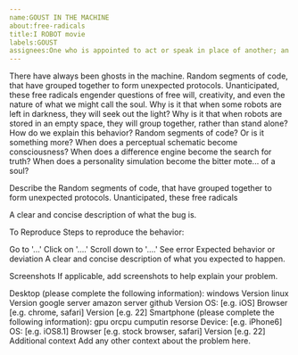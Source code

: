 ```yaml
---
name:GOUST IN THE MACHINE
about:free-radicals
title:I ROBOT movie
labels:GOUST
assignees:One who is appointed to act or speak in place of another; an agent.
---
```

There have always been ghosts in the machine. Random segments of code, that have grouped together to form unexpected protocols. Unanticipated, these free radicals engender questions of free will, creativity, and even the nature of what we might call the soul. Why is it that when some robots are left in darkness, they will seek out the light? Why is it that when robots are stored in an empty space, they will group together, rather than stand alone? How do we explain this behavior? Random segments of code? Or is it something more? When does a perceptual schematic become consciousness? When does a difference engine become the search for truth? When does a personality simulation become the bitter mote... of a soul? 

Describe the Random segments of code, that have grouped together to form unexpected protocols. Unanticipated, these free radicals

A clear and concise description of what the bug is.

To Reproduce
Steps to reproduce the behavior:

Go to '...'
Click on '....'
Scroll down to '....'
See error
Expected behavior or deviation
A clear and concise description of what you expected to happen. 

Screenshots
If applicable, add screenshots to help explain your problem.

Desktop (please complete the following information):
windows Version
linux  Version
google server
amazon server
github Version
OS: [e.g. iOS]
Browser [e.g. chrome, safari]
Version [e.g. 22]
Smartphone (please complete the following information):
gpu orcpu cumputin resorse
Device: [e.g. iPhone6]
OS: [e.g. iOS8.1]
Browser [e.g. stock browser, safari]
Version [e.g. 22]
Additional context
Add any other context about the problem here.
